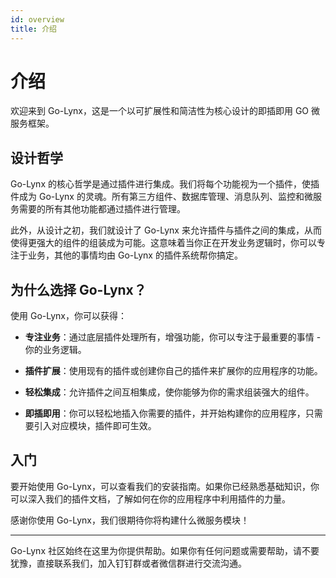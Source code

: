 ```yaml
---
id: overview
title: 介绍
---
```


# 介绍

欢迎来到 Go-Lynx，这是一个以可扩展性和简洁性为核心设计的即插即用 GO 微服务框架。

## 设计哲学

Go-Lynx 的核心哲学是通过插件进行集成。我们将每个功能视为一个插件，使插件成为 Go-Lynx 的灵魂。所有第三方组件、数据库管理、消息队列、监控和微服务需要的所有其他功能都通过插件进行管理。

此外，从设计之初，我们就设计了 Go-Lynx 来允许插件与插件之间的集成，从而使得更强大的组件的组装成为可能。这意味着当你正在开发业务逻辑时，你可以专注于业务，其他的事情均由 Go-Lynx 的插件系统帮你搞定。

## 为什么选择 Go-Lynx？

使用 Go-Lynx，你可以获得：

- **专注业务**：通过底层插件处理所有，增强功能，你可以专注于最重要的事情 - 你的业务逻辑。

- **插件扩展**：使用现有的插件或创建你自己的插件来扩展你的应用程序的功能。

- **轻松集成**：允许插件之间互相集成，使你能够为你的需求组装强大的组件。

- **即插即用**：你可以轻松地插入你需要的插件，并开始构建你的应用程序，只需要引入对应模块，插件即可生效。

## 入门

要开始使用 Go-Lynx，可以查看我们的安装指南。如果你已经熟悉基础知识，你可以深入我们的插件文档，了解如何在你的应用程序中利用插件的力量。

感谢你使用 Go-Lynx，我们很期待你将构建什么微服务模块！

---

Go-Lynx 社区始终在这里为你提供帮助。如果你有任何问题或需要帮助，请不要犹豫，直接联系我们，加入钉钉群或者微信群进行交流沟通。